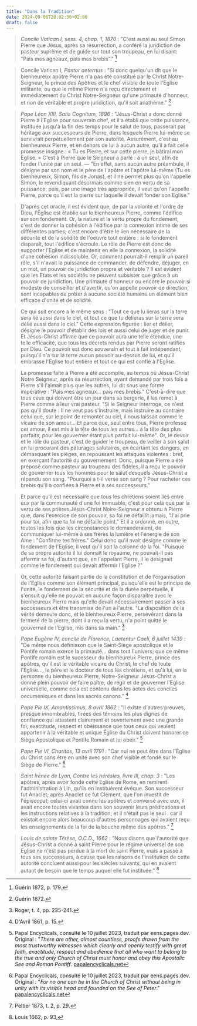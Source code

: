 ```yaml
---
title: "Dans la Tradition"
date: 2024-09-06T20:02:56+02:00
draft: false
---
```



> *Concile Vatican I, sess. 4, chap. 1, 1870* : "C'est aussi au seul Simon Pierre que Jésus, après sa résurrection, a conféré la juridiction de pasteur suprême et de guide sur tout son troupeau, en lui disant: "Pais mes agneaux, pais mes brebis"." [^1]

[^1]: Guérin 1872, p. 179.

> Concile Vatican I, *Pastor aeternus* : "Si donc quelqu'un dit que le bienheureux apôtre Pierre n'a pas été constitué par le Christ Notre-Seigneur, le prince des Apôtres et le chef visible de toute l'Eglise militante; ou que le même Pierre n'a reçu directement et immédiatement du Christ Notre-Seigneur qu'une primauté d'honneur, et non de véritable et propre juridiction, qu'il soit anathème." [^2]

[^2]: Guérin 1872.

> *Pape Léon XIII, Satis Cognitum, 1896* : "Jésus-Christ a donc donné Pierre à l'Eglise pour souverain chef, et il a établi que cette puissance, instituée jusqu'à la fin des temps pour le salut de tous, passerait par héritage aux successeurs de Pierre, dans lesquels Pierre lui-même se survivrait perpétuellement par son autorité. Assurément, c'est au bienheureux Pierre, et en dehors de lui à aucun autre, qu'il a fait celle promesse insigne : « Tu es Pierre, et sur cette pierre, je bâtirai mon Eglise. » C'est à Pierre que le Seigneur a parlé : à un seul, afin de fonder l'unité par un seul. — "En effet, sans aucun autre préambule, il désigne par son nom et le père de l'apôtre et l'apôtre lui-même (Tu es bienheureux, Simon, fils de Jonas), et il ne permet plus qu'on l'appelle Simon, le revendiquant désormais comme sien en vertu de sa puissance; puis, par une image très appropriée, il veut qu'on l'appelle Pierre, parce qu'il est la pierre sur laquelle il devait fonder son Eglise."

> D'après cet oracle, il est évident que, de par la volonté et l'ordre de Dieu, l'Eglise est établie sur le bienheureux Pierre, comme l'édifice sur son fondement. Or, la nature et la vertu propre du fondement, c'est de donner la cohésion à l'édifice par la connexion intime de ses différentes parties; c'est encore d'être le lien nécessaire de la sécurité et de la solidité de l'oeuvre tout entière : si le fondement disparaît, tout l'édifice s'écroule. Le rôle de Pierre est donc de supporter l'Eglise et de maintenir en elle la connexion, la solidité d'une cohésion indissoluble. Or, comment pourrait-il remplir un pareil rôle, s'il n'avait la puissance de commander, de défendre, déjuger, en un mot, un pouvoir de juridiction propre et véritable ? Il est évident que les Etats et les sociétés ne peuvent subsister que grâce à un pouvoir de juridiction. Une primauté d'honneur ou encore le pouvoir si modeste de conseiller et d'avertir, qu'on appelle pouvoir de direction, sont incapables de prêter à aucune société humaine un élément bien efficace d'unité et de solidité.

> Ce qui suit encore a le même sens : "Tout ce que lu lieras sur la terre sera lié aussi dans le ciel, et tout ce que tu délieras sur la terre sera délié aussi dans le ciel." Cette expression figurée : lier et délier, désigne le pouvoir d'établir des lois et aussi celui de juger et de punir. Et Jésus-Christ affirme que ce pouvoir aura une telle étendue, une telle efficacité, que tous les décrets rendus par Pierre seront ratifiés par Dieu. Ce pouvoir est donc souverain et tout à fait indépendant, puisqu'il n'a sur la terre aucun pouvoir au-dessus de lui, et qu'il embrasse l'Eglise tout entière et tout ce qui est confié à l'Eglise.

> La promesse faite à Pierre a été accomplie, au temps où Jésus-Christ Notre Seigneur, après sa résurrection, ayant demandé par trois fois a Pierre s'il l'aimait plus que les autres, lui dit sous une forme impérative : "Pais mes agneaux... pais mes brebis." C'est-à-dire que tous ceux qui doivent être un jour dans sa bergerie, il les remet à Pierre comme à leur vrai pasteur. "Si le Seigneur interroge, ce n'est pas qu'il doute : Il ne veut pas s'instruire, mais instruire au contraire celui que, sur le point de remonter au ciel, il nous laissait comme le vicaire de son amour... Et parce que, seul entre tous, Pierre professe cet amour, il est mis à la tête de tous les autres... à la tête des plus parfaits, pour les gouverner étant plus parfait lui-même". Or, le devoir et le rôle du pasteur, c'est de guider le troupeau, de veiller à son salut en lui procurant des pâturages salutaires, en écartant les dangers, en démasquant les pièges, en repoussant les attaques violentes : bref, en exerçant l'autorité du gouvernement. Donc, puisque Pierre a été préposé comme pasteur au troupeau des fidèles, il a reçu le pouvoir de gouverner tous les hommes pour le salut desquels Jésus-Christ a répandu son sang. "Pourquoi a t-il versé son sang ? Pour racheter ces brebis qu'il a confiées à Pierre et à ses successeurs."

> Et parce qu'il est nécessaire que tous les chrétiens soient liés entre eux par la communauté d'une foi immuable, c'est pour cela que par la vertu de ses prières Jésus-Christ Noire-Seigneur a obtenu à Pierre que, dans l'exercice de son pouvoir, sa foi ne défaillît jamais, "J'ai prie pour toi, afin que ta foi ne défaille point." Et il a ordonné, en outre, toutes les fois que les circonstances le demanderaient, de communiquer lui-même à ses frères la lumière et l'énergie de son Ame : "Confirme tes frères." Celui donc qu'il avait désigne comme le fondement de l'Eglise, il veut qu'il soit la colonne de la foi. "Puisque de sa propre autorité il lui donnait le royaume, ne pouvait-il pas affermir sa foi, d'autant que, en l'appelant Pierre, il le désignait comme le fondement qui devait affermir l'Eglise ?"

> Or, cette autorité faisant partie de la constitution et de l'organisation de l'Eglise comme son élément principal, puisqu'elle est le principe de l'unité, le fondement de la sécurité et de la durée perpétuelle, il s'ensuit qu'elle ne pouvait en aucune façon disparaître avec le bienheureux Pierre mais qu'elle devait nécessairement passer à ses successeurs et être transmise de l'un à l'autre. "La disposition de la vérité demeure donc, et le bienheureux Pierre, persévérant dans la fermeté de la pierre, dont il a reçu la vertu, n'a point quitté le gouvernail de l'Eglise, mis dans sa main." [^3]

[^3]: Roger, t. 4, pp. 235-241.

> *Pape Eugène IV, concile de Florence, Laetentur Caeli, 6 juillet 1439* : "De même nous définisson que le Saint-Siège apostolique et le Pontife romain exerce la primauté... dans tout l'univers; que ce même Pontife romain est le sucesseur du bienheureux Pierre, prince des apôtres, qu'il est le véritable vicaire du Christ, le chef de toute l'Eglise..., le père et le docteur de tous les chrétiens, et qu'à lui, en la personne du bienheureux Pierre, Notre-Seigneur Jésus-Christ a donné plein pouvoir de faire paître, de régir et de gouverner l'Eglise universelle, comme cela est contenu dans les actes des conciles oecuméniques et dans les sacrés canons." [^4]

[^4]: D'Avril 1861, p. 15.

> *Pape Pie IX, Amantissimus, 8 avril 1862* : "Il existe d'autres preuves, presque innombrables, tirées des témoins les plus dignes de confiance qui attestent clairement et ouvertement avec une grande foi, exactitude, respect et obéissance que tous ceux qui veulent appartenir à la véritable et unique Église du Christ doivent honorer ce Siège Apostolique et Pontife Romain et lui obéir." [^5]

[^5]: Papal Encyclicals, consulté le 10 juillet 2023, traduit par eens.pages.dev. Original : "*There are other, almost countless, proofs drawn from the most trustworthy witnesses which clearly and openly testify with great faith, exactitude, respect and obedience that all who want to belong to the true and only Church of Christ must honor and obey this Apostolic See and Roman Pontiff*. [papalencyclicals.net](https://www.papalencyclicals.net/pius09/p9amant2.htm)

> *Pape Pie VI, Charitas, 13 avril 1791* : "Car nul ne peut être dans l'Église du Christ sans être en unité avec son chef visible et fondé sur le Siège de Pierre." [^6]

[^6]: Papal Encyclicals, consulté le 10 juillet 2023, traduit par eens.pages.dev. Original : "*For no one can be in the Church of Christ without being in unity with its visible head and founded on the See of Peter*." [papalencyclicals.net](https://www.papalencyclicals.net/pius06/p6charit.htm)

> *Saint Irénée de Lyon, Contre les hérésies, livre III, chap. 3* : "Les apôtres, après avoir fondé cette Eglise de Rome, en remirent l'administration à Lin, qu'ils en instituèrent évêque. Son successeur fut Anaclet; après Anaclet ce fut Clément, que l'on investit de l'épiscopat; celui-ci avait connu les apôtres et conversé avec eux, il avait encore toutes vivantes dans son souvenir leurs prédications et les instructions relatives à ïa tradition; et il n'était pas le seul : car il existait encore alors beaucoup d'autres personnages qui avaient reçu les enseignements de la foi de la bouche même des apôtres." [^7]

[^7]: Peltier 1873, t. 2, p. 29.

> *Louis de sainte Térèse, O.C.D., 1662* : "Nous disons que l'autorité que Jésus-Christ a donné à saint Pierre pour le régime universel de son Eglise ne n'est pas perdue à la mort de saint Pierre, mais a passé à tous ses successeurs, à cause que les raisons de l'institution de cette autorité concluent aussi pour les siècles suivants, qui en avaient autant de besoin que le temps auquel elle fut instituée." [^8]

[^8]: Louis 1662, p. 93,


